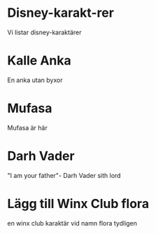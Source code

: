 # Disney-karakt-rer
Vi listar disney-karaktärer

# Kalle Anka

En anka utan byxor

# Mufasa

Mufasa är här

# Darh Vader 
"I am your father"- Darh Vader sith lord

# Lägg till Winx Club flora

en winx club karaktär vid namn flora tydligen
